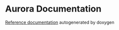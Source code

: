 Aurora Documentation
=================

[Reference documentation](href://./html/index.html) autogenerated by doxygen 


